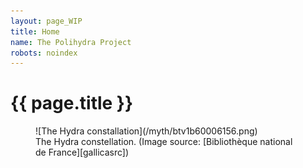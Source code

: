 ```yaml
---
layout: page_WIP
title: Home
name: The Polihydra Project
robots: noindex
---
```

# {{ page.title }}

<figure markdown="1">
![The Hydra constallation](/myth/btv1b60006156.png)
<figcaption markdown="1">
The Hydra constellation.
(Image source: [Bibliothèque national de France][gallicasrc])
</figcaption>
</figure>

[gallicasrc]: http://gallica.bnf.fr/ark:/12148/btv1b60006156/f455.item
